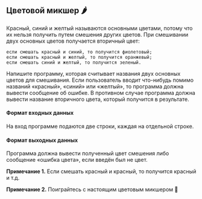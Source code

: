## Цветовой микшер 🌶️

Красный, синий и желтый называются основными цветами, потому что их нельзя получить путем смешения других цветов. При смешивании двух основных цветов получается вторичный цвет:

    если смешать красный и синий, то получится фиолетовый;
    если смешать красный и желтый, то получится оранжевый;
    если смешать синий и желтый, то получится зеленый.

Напишите программу, которая считывает названия двух основных цветов для смешивания. Если пользователь вводит что-нибудь помимо названий «красный», «синий» или «желтый», то программа должна вывести сообщение об ошибке. В противном случае программа должна вывести название вторичного цвета, который получится в результате.

#### Формат входных данных
На вход программе подаются две строки, каждая на отдельной строке.

#### Формат выходных данных
Программа должна вывести полученный цвет смешения либо сообщение «ошибка цвета», если введён был не цвет.

<b>Примечание 1.</b> Если смешать красный и красный, то получится красный и т.д.

<b>Примечание 2.</b> Поиграйтесь с настоящим цветовым микшером 🙂